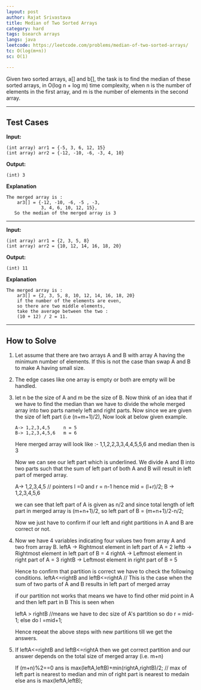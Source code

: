 ```yaml
---
layout: post
author: Rajat Srivastava
title: Median of Two Sorted Arrays
category: hard
tags: bsearch arrays
langs: java
leetcode: https://leetcode.com/problems/median-of-two-sorted-arrays/
tc: O(log(m+n))
sc: O(1)

---
```


Given two sorted arrays, a[] and b[], the task is to find the median of these sorted arrays, in O(log n + log m) time complexity, 
when n is the number of elements in the first array, and m is the number of elements in the second array.

---
## Test Cases

**Input:**
    
    (int array) arr1 = {-5, 3, 6, 12, 15}
    (int array) arr2 = {-12, -10, -6, -3, 4, 10}

**Output:**

	(int) 3

**Explanation**

    The merged array is :
        ar3[] = {-12, -10, -6, -5 , -3,
                 3, 4, 6, 10, 12, 15},
       So the median of the merged array is 3

---
**Input:**

    (int array) arr1 = {2, 3, 5, 8}
    (int array) arr2 = {10, 12, 14, 16, 18, 20}

**Output:**

	(int) 11

**Explanation**

    The merged array is :
        ar3[] = {2, 3, 5, 8, 10, 12, 14, 16, 18, 20}
        if the number of the elements are even, 
        so there are two middle elements,
        take the average between the two :
        (10 + 12) / 2 = 11.

---
## How to Solve

1. Let assume that there are two arrays A and B with array A having the minimum number of elements.
   If this is not the case than swap A and B to make A having small size.
2. The edge cases like one array is empty or both are empty will be handled.
3. let n be the size of A and m be the size of B.
   Now think of an idea that if we have to find the median than we have to divide the whole merged array into two parts
   namely left and right parts.
   Now since we are given the size of left part (i.e (n+m+1)/2), Now look at below given example.

       A-> 1,2,3,4,5     n = 5
       B-> 1,2,3,4,5,6   m = 6

   Here merged array will look like :- 1,1,2,2,3,3,4,4,5,5,6 and median then is 3

   Now we can see our left part which is underlined. We divide A and B into two parts such that the
   sum of left part of both A and B will result in left part of merged array.

   A-> 1,2,3,4,5     // pointers l =0 and r = n-1 hence mid = (l+r)/2;
   B -> 1,2,3,4,5,6

   we can see that left part of A is given as n/2 and since total length of left part in merged array
   is (m+n+1)/2, so left part of B = (m+n+1)/2-n/2;

   Now we just have to confirm if our left and right partitions in A and B are correct or not.

4. Now we have 4 variables indicating four values two from array A and two from array B.
   leftA -> Rightmost element in left part of A = 2
   leftb -> Rightmost element in left part of B = 4
   rightA -> Leftmost element in right part of A = 3
   rightB -> Leftmost element in right part of B = 5

   Hence to confirm that partition is correct we have to check the following conditions.
   leftA<=rightB and leftB<=rightA  // This is the case when the sum of two parts of A and B results in left part of merged array

   if our partition not works that means we have to  find other mid point in A and then left part in B
   This is seen when

   leftA > rightB    //means we have to dec size of A's partition
   so do r = mid-1;
   else
   do l =mid+1;

   Hence repeat the above steps with new partitions till we get the answers.
5. If leftA<=rightB and leftB<=rightA
   then we get correct partition and our answer depends on the total size of merged array (i.e. m+n)

   If (m+n)%2==0
   ans is max(leftA,leftB)+min(rightA,rightB)/2; // max of left part is nearest to median and min of right part is nearest to medain
   else
   ans is max(leftA,leftB);